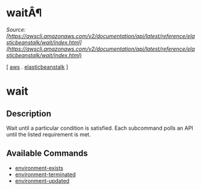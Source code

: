 # waitÂ¶

*Source: [https://awscli.amazonaws.com/v2/documentation/api/latest/reference/elasticbeanstalk/wait/index.html](https://awscli.amazonaws.com/v2/documentation/api/latest/reference/elasticbeanstalk/wait/index.html)*

[ [aws](https://awscli.amazonaws.com/v2/documentation/api/latest/reference/index.html#cli-aws) . [elasticbeanstalk](https://awscli.amazonaws.com/v2/documentation/api/latest/reference/elasticbeanstalk/index.html#cli-aws-elasticbeanstalk) ]

# wait

## Description

Wait until a particular condition is satisfied. Each subcommand polls an API until the listed requirement is met.

## Available Commands

- [environment-exists](https://awscli.amazonaws.com/v2/documentation/api/latest/reference/elasticbeanstalk/wait/environment-exists.html)
- [environment-terminated](https://awscli.amazonaws.com/v2/documentation/api/latest/reference/elasticbeanstalk/wait/environment-terminated.html)
- [environment-updated](https://awscli.amazonaws.com/v2/documentation/api/latest/reference/elasticbeanstalk/wait/environment-updated.html)